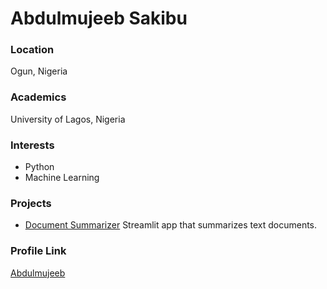 # Abdulmujeeb Sakibu

### Location

Ogun, Nigeria

### Academics

University of Lagos, Nigeria

### Interests

- Python
- Machine Learning

### Projects

- [Document Summarizer](https://github.com/ayoni02/st_project) Streamlit app that summarizes text documents.

### Profile Link

[Abdulmujeeb](https://github.com/ayoni02)
